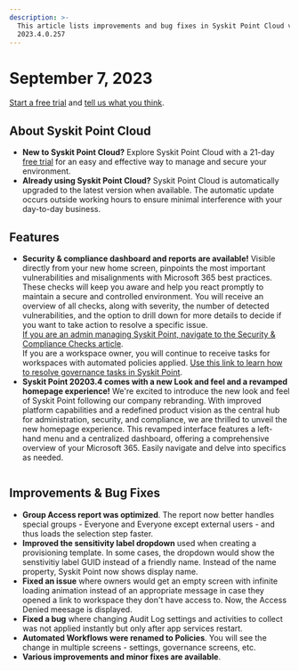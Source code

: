 ```yaml
---
description: >-
  This article lists improvements and bug fixes in Syskit Point Cloud version
  2023.4.0.257
---
```


# September 7, 2023

[Start a free trial](https://www.syskit.com/products/point/free-trial/) and [tell us what you think](https://www.syskit.com/company/contact-us/).

## About Syskit Point Cloud

* **New to Syskit Point Cloud?** Explore Syskit Point Cloud with a 21-day [free trial](https://www.syskit.com/products/point/free-trial/) for an easy and effective way to manage and secure your environment.
* **Already using Syskit Point Cloud?** Syskit Point Cloud is automatically upgraded to the latest version when available. The automatic update occurs outside working hours to ensure minimal interference with your day-to-day business.

## Features

* **Security & compliance dashboard and reports are available!** Visible directly from your new home screen, pinpoints the most important vulnerabilities and misalignments with Microsoft 365 best practices. These checks will keep you aware and help you react promptly to maintain a secure and controlled environment. You will receive an overview of all checks, along with severity, the number of detected vulnerabilities, and the option to drill down for more details to decide if you want to take action to resolve a specific issue.\
  [If you are an admin managing Syskit Point, navigate to the Security & Compliance Checks article](../../governance-and-automation/security-compliance-checks/security-compliance-checks.md). \
  If you are a workspace owner, you will continue to receive tasks for workspaces with automated policies applied. [Use this link to learn how to resolve governance tasks in Syskit Point](../../point-collaborators/resolve-governance-tasks/my-tasks.md).
* **Syskit Point 20203.4 comes with a new Look and feel and a revamped homepage experience!** We're excited to introduce the new look and feel of Syskit Point following our company rebranding. With improved platform capabilities and a redefined product vision as the central hub for administration, security, and compliance, we are thrilled to unveil the new homepage experience. This revamped interface features a left-hand menu and a centralized dashboard, offering a comprehensive overview of your Microsoft 365. Easily navigate and delve into specifics as needed.

<figure><img src="../../.gitbook/assets/newHomepagev2.gif" alt=""><figcaption></figcaption></figure>

## Improvements & Bug Fixes

* **Group Access report was optimized**. The report now better handles special groups - Everyone and Everyone except external users - and thus loads the selection step faster.
* **Improved the sensitivity label dropdown** used when creating a provisioning template. In some cases, the dropdown would show the senstivitiy label GUID instead of a friendly name. Instead of the name property, Syskit Point now shows display name.
* **Fixed an issue** where owners would get an empty screen with infinite loading animation instead of an appropriate message in case they opened a link to workspace they don't have access to. Now, the Access Denied meesage is displayed.
* **Fixed a bug** where changing Audit Log settings and activities to collect was not applied instantly but only after app services restart.
* **Automated Workflows were renamed to Policies**. You will see the change in multiple screens - settings, governance screens, etc.
* **Various improvements and minor fixes are available**.
